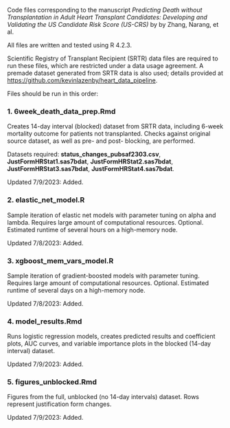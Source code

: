 Code files corresponding to the manuscript *Predicting Death without Transplantation in Adult Heart Transplant Candidates: Developing and Validating the US Candidate Risk Score (US-CRS)* by by Zhang, Narang, et al. <br />

All files are written and tested using R 4.2.3.

Scientific Registry of Transplant Recipient (SRTR) data files are required to run these files, which are restricted under a data usage agreement. A premade dataset generated from SRTR data is also used; details provided at https://github.com/kevinlazenby/heart_data_pipeline.

Files should be run in this order:

### 1. 6week_death_data_prep.Rmd
Creates 14-day interval (blocked) dataset from SRTR data, including 6-week mortality outcome for patients not transplanted. Checks against original source dataset, as well as pre- and post- blocking, are performed.

Datasets required: **status_changes_pubsaf2303.csv**, **JustFormHRStat1.sas7bdat**, **JustFormHRStat2.sas7bdat**, **JustFormHRStat3.sas7bdat**, **JustFormHRStat4.sas7bdat**. 

Updated 7/9/2023: Added.


### 2. elastic_net_model.R
Sample iteration of elastic net models with parameter tuning on alpha and lambda. Requires large amount of computational resources. Optional. Estimated runtime of several hours on a high-memory node.

Updated 7/8/2023: Added.


### 3. xgboost_mem_vars_model.R
Sample iteration of gradient-boosted models with parameter tuning. Requires large amount of computational resources. Optional. Estimated runtime of several days on a high-memory node.

Updated 7/8/2023: Added.


### 4. model_results.Rmd
Runs logistic regression models, creates predicted results and coefficient plots, AUC curves, and variable importance plots in the blocked (14-day interval) dataset.

Updated 7/9/2023: Added.


### 5. figures_unblocked.Rmd
Figures from the full, unblocked (no 14-day intervals) dataset. Rows represent justification form changes.

Updated 7/9/2023: Added.

